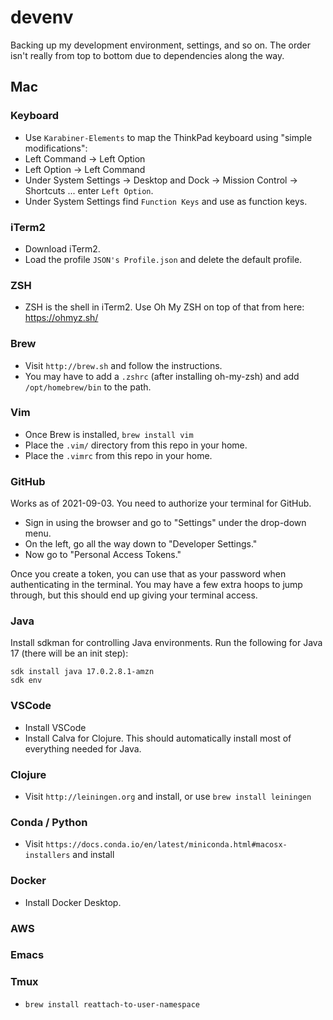 # devenv
Backing up my development environment, settings, and so on. The order isn't really from top to bottom due to dependencies along the way.

## Mac

### Keyboard

* Use `Karabiner-Elements` to map the ThinkPad keyboard using "simple modifications":
* Left Command -> Left Option
* Left Option -> Left Command
* Under System Settings -> Desktop and Dock -> Mission Control -> Shortcuts ... enter `Left Option`.
* Under System Settings find `Function Keys` and use as function keys.

### iTerm2

* Download iTerm2.
* Load the profile `JSON's Profile.json` and delete the default profile.

### ZSH

* ZSH is the shell in iTerm2. Use Oh My ZSH on top of that from here: https://ohmyz.sh/

### Brew

* Visit `http://brew.sh` and follow the instructions.
* You may have to add a `.zshrc` (after installing oh-my-zsh) and add `/opt/homebrew/bin` to the path.

### Vim

* Once Brew is installed, `brew install vim`
* Place the `.vim/` directory from this repo in your home.
* Place the `.vimrc` from this repo in your home.

### GitHub

Works as of 2021-09-03. You need to authorize your terminal for GitHub.

* Sign in using the browser and go to "Settings" under the drop-down menu.
* On the left, go all the way down to "Developer Settings."
* Now go to "Personal Access Tokens."

Once you create a token, you can use that as your password when authenticating in
the terminal. You may have a few extra hoops to jump through, but this should
end up giving your terminal access.

### Java

Install sdkman for controlling Java environments. Run the following for Java 17 (there will be an init step):

```shell
sdk install java 17.0.2.8.1-amzn
sdk env
```

### VSCode

* Install VSCode
* Install Calva for Clojure. This should automatically install most of everything needed for Java.

### Clojure

* Visit `http://leiningen.org` and install, or use `brew install leiningen`

### Conda / Python

* Visit `https://docs.conda.io/en/latest/miniconda.html#macosx-installers` and install

### Docker

* Install Docker Desktop.

### AWS

### Emacs

### Tmux

* `brew install reattach-to-user-namespace`


